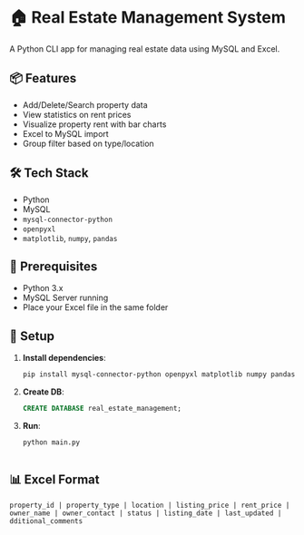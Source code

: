 # 🏠 Real Estate Management System

A Python CLI app for managing real estate data using MySQL and Excel.

## 📦 Features

- Add/Delete/Search property data
- View statistics on rent prices
- Visualize property rent with bar charts
- Excel to MySQL import
- Group filter based on type/location

## 🛠 Tech Stack

- Python
- MySQL
- `mysql-connector-python`
- `openpyxl`
- `matplotlib`, `numpy`, `pandas`

## 🧰 Prerequisites

- Python 3.x
- MySQL Server running
- Place your Excel file in the same folder

## 🚀 Setup

1. **Install dependencies**:
   ```bash
   pip install mysql-connector-python openpyxl matplotlib numpy pandas

2. **Create DB**:
    ```sql
    CREATE DATABASE real_estate_management;

3. **Run**:
    ```bash
    python main.py



## 📊 Excel Format
    property_id | property_type | location | listing_price | rent_price | owner_name | owner_contact | status | listing_date | last_updated | dditional_comments
